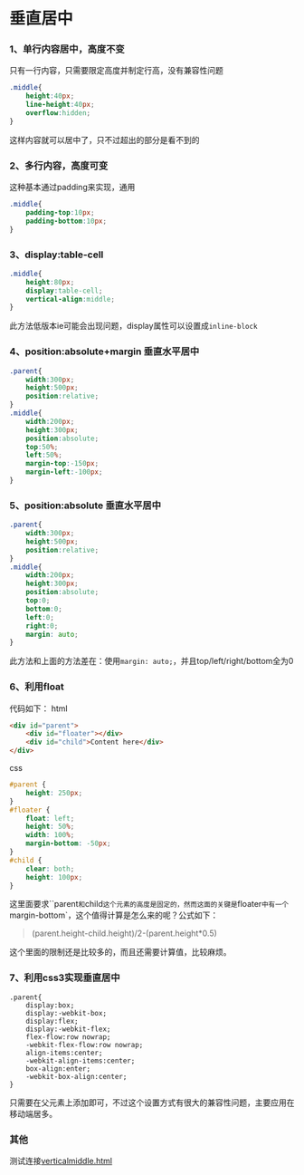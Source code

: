 # 垂直居中

### 1、单行内容居中，高度不变
只有一行内容，只需要限定高度并制定行高，没有兼容性问题
```css
.middle{
	height:40px;
	line-height:40px;
	overflow:hidden;
}
```
这样内容就可以居中了，只不过超出的部分是看不到的

### 2、多行内容，高度可变
这种基本通过padding来实现，通用
```css
.middle{
	padding-top:10px;
	padding-bottom:10px;
}
```

### 3、display:table-cell
```css
.middle{
	height:80px;
	display:table-cell;
	vertical-align:middle;
}
```
此方法低版本ie可能会出现问题，display属性可以设置成`inline-block`

### 4、position:absolute+margin 垂直水平居中
```css
.parent{
	width:300px;
	height:500px;
	position:relative;
}
.middle{
	width:200px;
	height:300px;
	position:absolute;
	top:50%;
	left:50%;
	margin-top:-150px;
	margin-left:-100px;
}
```

### 5、position:absolute 垂直水平居中
```css
.parent{
	width:300px;
	height:500px;
	position:relative;
}
.middle{
	width:200px;
	height:300px;
	position:absolute;
	top:0;
	bottom:0;
	left:0;
	right:0;
	margin: auto;
}
```
此方法和上面的方法差在：使用`margin: auto;`，并且top/left/right/bottom全为0

### 6、利用float
代码如下：
html
```html
<div id="parent">
    <div id="floater"></div>
    <div id="child">Content here</div>
</div>
```
css
```css
#parent {
	height: 250px;
}
#floater {
    float: left;
    height: 50%;
    width: 100%;
    margin-bottom: -50px;
}
#child {
    clear: both;
    height: 100px;
}
```
这里面要求``parent`和`child`这个元素的高度是固定的，然而这面的关键是`floater`中有一个`margin-bottom`，这个值得计算是怎么来的呢？公式如下：
>(parent.height-child.height)/2-(parent.height*0.5)

这个里面的限制还是比较多的，而且还需要计算值，比较麻烦。

### 7、利用css3实现垂直居中
```
.parent{
	display:box;
	display:-webkit-box;
	display:flex;
	display:-webkit-flex;
	flex-flow:row nowrap;
	-webkit-flex-flow:row nowrap;
	align-items:center;
	-webkit-align-items:center;
	box-align:enter;
	-webkit-box-align:center;
}
```
只需要在父元素上添加即可，不过这个设置方式有很大的兼容性问题，主要应用在移动端居多。


### 其他
测试连接[verticalmiddle.html](http://michaelgong.github.io/mark/verticalmiddle.html)